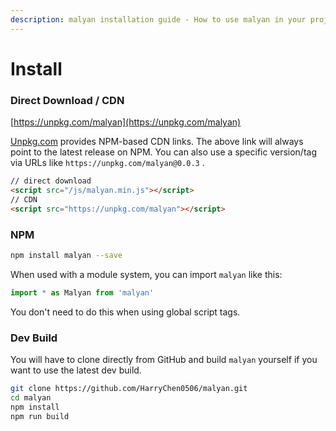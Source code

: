 ```yaml
---
description: malyan installation guide - How to use malyan in your project.
---
```


# Install

### Direct Download / CDN

[https://unpkg.com/malyan](https://unpkg.com/malyan)

[Unpkg.com](https://unpkg.com) provides NPM-based CDN links. The above link will always point to the latest release on NPM. You can also use a specific version/tag via URLs like `https://unpkg.com/malyan@0.0.3` .

``` html
// direct download
<script src="/js/malyan.min.js"></script>
// CDN
<script src="https://unpkg.com/malyan"></script>
```

### NPM

``` bash
npm install malyan --save
```

When used with a module system, you can import `malyan` like this:

``` js
import * as Malyan from 'malyan'
```

You don't need to do this when using global script tags.

### Dev Build

You will have to clone directly from GitHub and build `malyan` yourself if you want to use the latest dev build.

``` bash
git clone https://github.com/HarryChen0506/malyan.git
cd malyan
npm install
npm run build
```

